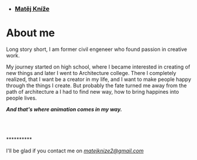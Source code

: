 - ### [Matěj Kníže](https://matej-knize.github.io/english-for-designers/03-content-first/)

# About me

Long story short, I am former civil engeneer who found passion in creative work.

My journey started on high school, where I became interested in creating of new things and later I went to Architecture college. There I completely realized, that I want be a creator in my life, and I want to make people happy through the things I create. But probably the fate turned me away from the path of architecture a I had to find new way, how to bring happines into people lives.

***And that's where animation comes in my way.***

</br>
</br>
</br>
**********


I'll be glad if you contact me on *matejknize2@gmail.com*
